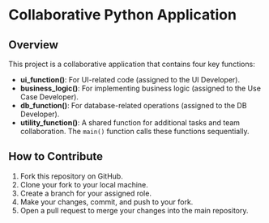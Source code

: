 # Collaborative Python Application

## Overview
This project is a collaborative application that contains four key functions:
- **ui_function()**: For UI-related code (assigned to the UI Developer).
- **business_logic()**: For implementing business logic (assigned to the Use Case Developer).
- **db_function()**: For database-related operations (assigned to the DB Developer).
- **utility_function()**: A shared function for additional tasks and team collaboration.
The `main()` function calls these functions sequentially.

## How to Contribute
1. Fork this repository on GitHub.
2. Clone your fork to your local machine.
3. Create a branch for your assigned role.
4. Make your changes, commit, and push to your fork.
5. Open a pull request to merge your changes into the main repository.
